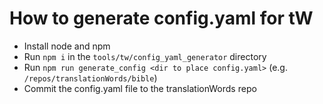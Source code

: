 # How to generate config.yaml for tW

- Install node and npm
- Run `npm i` in the `tools/tw/config_yaml_generator` directory
- Run `npm run generate_config <dir to place config.yaml>` (e.g. `/repos/translationWords/bible`)
- Commit the config.yaml file to the translationWords repo
